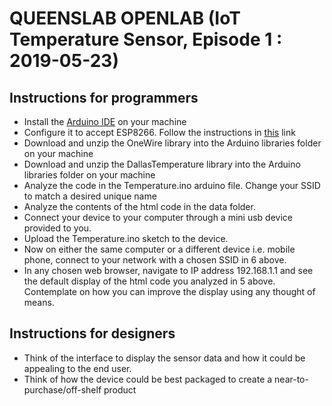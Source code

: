 
# QUEENSLAB OPENLAB (IoT Temperature Sensor, Episode 1 : 2019-05-23)

## Instructions for programmers

* Install the [Arduino IDE](https://www.arduino.cc/en/Main/Software) on your machine
* Configure it to accept ESP8266. Follow the instructions in [this](https://github.com/esp8266/Arduino)  link
* Download and unzip the OneWire library into the Arduino libraries folder on your machine
* Download and unzip the DallasTemperature library into the Arduino libraries folder on your machine
* Analyze the code in the Temperature.ino arduino file. Change your SSID to match a desired unique name
* Analyze the contents of the html code in the data folder.
* Connect your device to your computer through a mini usb device provided to you.
* Upload the Temperature.ino sketch to the device.
* Now on either the same computer or a different device i.e. mobile phone, connect to your network with a chosen SSID in 6 above.
* In any chosen web browser, navigate to IP address 192.168.1.1 and see the default display of the html code you analyzed in 5 above. 
Contemplate on how you can improve the display using any thought of means.

## Instructions for designers

* Think of the interface to display the sensor data and how it could be appealing to the end user.
* Think of how the device could be best packaged to create a near-to-purchase/off-shelf product

